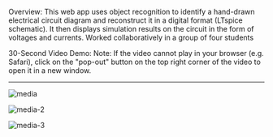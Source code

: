 Overview:
This web app uses object recognition to identify a hand-drawn electrical circuit diagram and reconstruct it in a digital format (LTspice schematic). It then displays simulation results on the circuit in the form of voltages and currents.
Worked collaboratively in a group of four students

30-Second Video Demo:
Note: If the video cannot play in your browser (e.g. Safari), click on the "pop-out" button on the top right corner of the video to open it in a new window.


______
![media](https://github.com/dl423/web-app-for-circuit-analysis/assets/81783344/fe578944-512d-4733-988a-472f26cae574)

![media-2](https://github.com/dl423/web-app-for-circuit-analysis/assets/81783344/b725bcbe-a572-4226-82d3-b35bd4780279)

![media-3](https://github.com/dl423/web-app-for-circuit-analysis/assets/81783344/dcdc07c4-6264-4d75-8f72-762651ca5e62)

